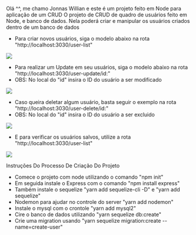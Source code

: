 Olá ^^, me chamo Jonnas Willian e este é um projeto feito em Node para aplicação de um CRUD
O projeto de CRUD de quadro de usuários feito em Node,  e banco de dados.
Nela poderá criar e manipular os usuários criados dentro de um banco de dados

- Para criar novos usuários, siga o modelo abaixo na rota "http://localhost:3030/user-list"

<img src="https://user-images.githubusercontent.com/61368318/151267482-8e694055-f76a-41b3-abc7-28d57eebc26a.jpeg">

- Para realizar um Update em seu usuários, siga o modelo abaixo na rota "http://localhost:3030/user-update/id:"
- OBS: No local do "id" insira o ID do usuário a ser modificado

<img src="https://user-images.githubusercontent.com/61368318/151267770-b92326b9-a100-40f1-9fb2-f5303492ff7c.jpeg">

- Caso queira deletar algum usuário, basta seguir o exemplo na rota "http://localhost:3030/user-delete/id:"
- OBS: No local do "id" insira o ID do usuário a ser excluido

<img src="https://user-images.githubusercontent.com/61368318/151267971-688ab14f-3167-4bd0-a18e-d15ea5f1e96e.jpeg">

- E para verificar os usuários salvos, utilize a rota "http://localhost:3030/user-list"

<img src = "https://user-images.githubusercontent.com/61368318/151268106-f79e6039-de96-4f62-a3c9-e23647ffcb24.jpeg">


Instruções Do Processo De Criação Do Projeto

 - Comece o projeto com node utilizando o comando "npm init"
 - Em seguida instale o Express com o comando "npm install express"
 - Também instale o sequelize "yarn add sequelize-cli -D" e "yarn add sequelize"
 - Nodemon para ajudar no controle do server "yarn add nodemon"
 - Instale o mysql com o crontole "yarn add mysql2"
 - Cire o banco de dados utilizando "yarn sequelize db:create"
 - Crie uma migration usando "yarn sequelize migration:create --name=create-user"
